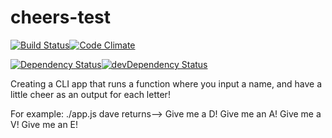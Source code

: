 # cheers-test
[![Build Status](https://travis-ci.org/jybjones/cheers-test.svg?branch=master)](https://travis-ci.org/jybjones/cheers-test)[![Code Climate](https://codeclimate.com/github/jybjones/cheers-test/badges/gpa.svg)](https://codeclimate.com/github/jybjones/cheers-test)

[![Dependency Status](https://david-dm.org/jybjones/cheers-test.svg)](https://david-dm.org/jybjones/cheers-test)[![devDependency Status](https://david-dm.org/jybjones/cheers-test/dev-status.svg)](https://david-dm.org/jybjones/cheers-test#info=devDependencies)


Creating a CLI app that runs a function where you input a name, and have a little cheer as an output for each letter!

For example: ./app.js dave returns-->
Give me a D!
Give me an A!
Give me a V!
Give me an E!
